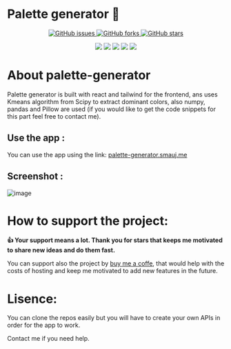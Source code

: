 # Palette generator 🎨

<p align="center">
   <a href="https://github.com/MahmoudFettal/simple-project/issues">
      <img alt="GitHub issues" src="https://img.shields.io/github/issues/MahmoudFettal/palette-generator?style=flat&label=Issues"/>
   </a> 
   <a href="https://github.com/MahmoudFettal/simple-projecth/network/members">
      <img alt="GitHub forks" src="https://img.shields.io/github/forks/MahmoudFettal/palette-generator"/>
   </a> 
   <a href="https://github.com/MahmoudFettal/simple-project/stargazers">
      <img alt="GitHub stars" src="https://img.shields.io/github/stars/MahmoudFettal/palette-generator"/>
   </a>
<p>

<p align="center">
    <img src="https://img.shields.io/badge/react-%2320232a.svg?style=flat&logo=react&logoColor=%2361DAFB"/>
    <img src="https://img.shields.io/badge/tailwindcss-%2338B2AC.svg?style=flat&logo=tailwind-css&logoColor=white"/>
    <img src="https://img.shields.io/badge/python-3670A0?style=flat&logo=python&logoColor=ffdd54" />
    <img src="https://img.shields.io/badge/SciPy-%230C55A5.svg?style=flat&logo=scipy&logoColor=%white" />
    <img src="https://img.shields.io/badge/azure-%230072C6.svg?style=flat&logo=microsoftazure&logoColor=white"/>
</p>

# About palette-generator
Palette generator is built with react and tailwind for the frontend, ans uses Kmeans algorithm from Scipy to extract dominant colors, also numpy, pandas and Pillow are used (if you would like to get the code snippets for this part feel free to contact me).

## Use the app :
You can use the app using the link: [palette-generator.smauj.me](https://palette-generator.smauj.me/)

## Screenshot :
![image](https://user-images.githubusercontent.com/46266986/188326213-0b8c1577-882b-4606-bfac-fb4b6fbb06c6.png)


# How to support the project:
**:thumbsup: Your support means a lot. Thank you for stars that keeps me motivated to share new ideas and do them fast.**

You can support also the project by [buy me a coffe](https://www.buymeacoffee.com/mahmoudfettal), that would help with the costs of hosting and keep me motivated to add new features in the future. 

# Lisence:
You can clone the repos easily but you will have to create your own APIs in order for the app to work.

Contact me if you need help. 
